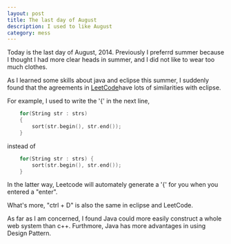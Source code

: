 ```yaml
---
layout: post
title: The last day of August
description: I used to like August
category: mess
---
```


Today is the last day of August, 2014. Previously I preferrd summer because I thought I had more clear heads in summer, and I did not like to wear too much clothes.

As I learned some skills about java and eclipse this summer, I suddenly found that the agreements in [LeetCode](https://oj.leetcode.com/problems/)have lots of similarities with eclipse.

For example, I used to write the '{' in the next line,

``` c++
    for(String str : strs)
    {
        sort(str.begin(), str.end());
    }
```

instead of

``` c++
    for(String str : strs) {
        sort(str.begin(), str.end());
    }
```

In the latter way, Leetcode will automately generate a '{' for you when you entered a "enter".

What's more, "ctrl + D" is also the same in eclipse and LeetCode.

As far as I am concerned, I found Java could more easily construct a whole web system than c++. Furthmore, Java has more advantages in using Design Pattern.
